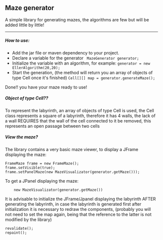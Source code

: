 ## Maze generator

A simple library for generating mazes, the algorithms are few but will be added little by little!

------------



##### How to use:

- Add the jar file or maven dependency to your project.
- Declare a variable for the generator
` MazeGenerator generator;`
- Initialize the variable with an algorithm, for example:
`generator = new EllerAlgorithm(20,20);`
- Start the generation, (the method will return you an array of objects of type Cell once it's finished)
`Cell[][] map = generator.generateMaze();`

Done!! you have your maze ready to use!

##### Object of type Cell??

To represent the labyrinth, an array of objects of type Cell is used, the Cell class represents a square of a labyrinth, therefore it has 4 walls, the lack of a wall REQUIRES that the wall of the cell connected to it be removed, this represents an open passage between two cells

##### View the maze?

The library contains a very basic maze viewer, to display a JFrame displaying the maze:

    FrameMaze frame = new FrameMaze();
    frame.setVisible(true);
    frame.setPanelMaze(new MazeVisualizator(generator.getMaze()));

To get a JPanel displaying the maze:

`    new MazeVisualizator(generator.getMaze())`

It is advisable to initialize the JFrame/Jpanel displaying the labyrinth AFTER generating the labyrinth, in case the labyrinth is generated first after initialization it is necessary to redraw the components, (probably you will not need to set the map again, being that the reference to the latter is not modified by the library)
    
    revalidate();
    repaint();


